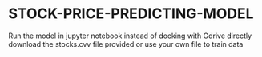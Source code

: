 # STOCK-PRICE-PREDICTING-MODEL
Run the model in jupyter notebook
instead of docking with Gdrive directly download the stocks.cvv file provided or use your own file to train data
